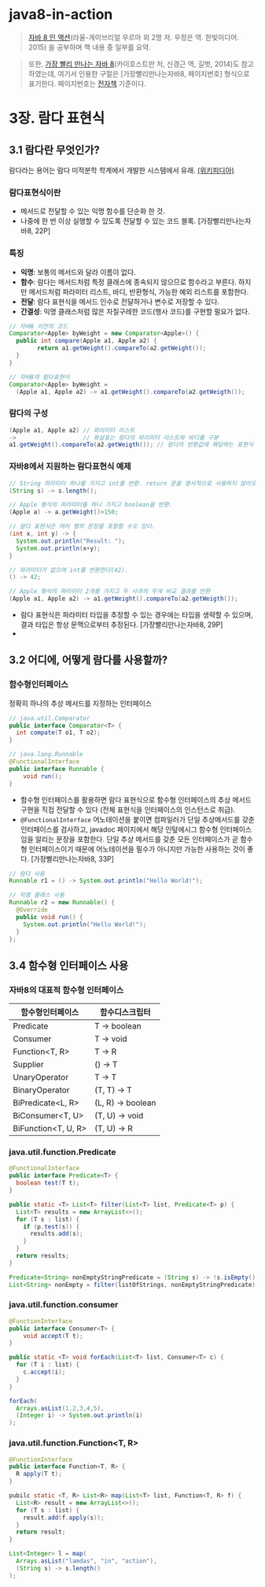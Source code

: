 # java8-in-action

> [자바 8 인 액션](http://book.naver.com/bookdb/book_detail.nhn?bid=8883567)(라울-게이브리얼 우르마 외 2명 저. 우정은 역. 한빛미디어. 2015) 을 공부하며 책 내용 중 일부를 요약.



> 또한, [가장 빨리 만나는 자바 8](http://book.naver.com/bookdb/book_detail.nhn?bid=7583421)(카이호스트만 저, 신경근 역, 길벗, 2014)도 참고하였는데, 여기서 인용한 구절은 [가장빨리만나는자바8, 페이지번호] 형식으로 표기한다. 페이지번호는 [전자책](https://ridibooks.com/v2/Detail?id=754012382) 기준이다.



# 3장. 람다 표현식

## 3.1 람다란 무엇인가?

람다라는 용어는 람다 미적분학 학계에서 개발한 시스템에서 유래. [(위키피디아)](https://ko.wikipedia.org/wiki/람다_대수)



### 람다표현식이란

- 메서드로 전달할 수 있는 익명 함수를 단순화 한 것.
- 나중에 한 번 이상 실행할 수 있도록 전달할 수 있는 코드 블록. [가장빨리만나는자바8, 22P]



### 특징

- **익명**: 보통의 메서드와 달라 이름이 없다.
- **함수**: 람다는 메서드처럼 특정 클래스에 종속되지 않으므로 함수라고 부른다. 하지만 메서드처럼 파라미터 리스트, 바디, 반환형식, 가능한 예외 리스트를 포함한다.
- **전달**: 람다 표현식을 메서드 인수로 전달하거나 변수로 저장할 수 있다.
- **간결성**: 익명 클래스처럼 많은 자질구레한 코드(행사 코드)를 구현할 필요가 없다.

```java
// 자바8 이전의 코드
Comparator<Apple> byWeight = new Comparator<Apple>() {
  public int compare(Apple a1, Apple a2) {
    	return a1.getWeight().compareTo(a2.getWeight());
  }
}

// 자바8의 람다표현식
Comparator<Apple> byWeight = 
  (Apple a1, Apple a2) -> a1.getWeight().compareTo(a2.getWeigth());
```



### 람다의 구성

```java
(Apple a1, Apple a2) // 파리미터 리스트
-> 					 // 화살표는 람다의 파리미터 리스트와 바디를 구분
a1.getWeight().compareTo(a2.getWeigth()); // 람다의 반환값에 해당하는 표현식
```



### 자바8에서 지원하는 람다표현식 예제

```java
// String 파라미터 하나를 가지고 int를 반환. return 문을 명시적으로 사용하지 않아도 됨.
(String s) -> s.length();

// Apple 형식의 파라미터를 하나 가지고 boolean을 반환.
(Apple a) -> a.getWeight()>150;

// 람다 표현식은 여러 행의 문장을 포함할 수도 있다.
(int x, int y) -> {
  System.out.println("Result: ");
  System.out.println(x+y);
}

// 파라미터가 없으며 int를 반환한다(42).
() -> 42;

// Apple 형식의 파리미터 2개를 가지고 두 사과의 무게 비교 결과를 반환
(Apple a1, Apple a2) -> a1.getWeight().compareTo(a2.getWeigth());
```

- 람다 표현식은 파라미터 타입을 추정할 수 있는 경우에는 타입을 생략할 수 있으며, 결과 타입은 항상 문맥으로부터 추정된다.  [가장빨리만나는자바8, 29P]
- ​

## 3.2 어디에, 어떻게 람다를 사용할까?

### 함수형인터페이스

정확히 하나의 추상 메서드를 지정하는 인터페이스

```java
// java.util.Comparator
public interface Comparator<T> {
  int compate(T o1, T o2);
}

// java.lang.Runnable
@FunctionalInterface
public interface Runnable {
    void run();
}
```

- 함수형 인터페이스를 활용하면 람다 표현식으로 함수형 인터페이스의 추상 메서드 구현을 직접 전달할 수 있다 (전체 표현식을 인터페이스의 인스턴스로 취급).
- `@FunctionalInterface` 어노테이션을 붙이면 컴파일러가 단일 추상메서드를 갖춘 인터페이스를 검사하고, javadoc  페이지에서 해당 인텊에시그 함수형 인터페이스임을 알리는 문장을 포함한다. 단일 추상 메서드를 갖춘 모든 인터페이스가 곧 함수형 인터페이스이기 때문에 어노테이션을 필수가 아니지만 가능한 사용하는 것이 좋다. [가장빨리만나는자바8, 33P]

```java
// 람다 사용
Runnable r1 = () -> System.out.println("Hello World!");

// 익명 클래스 사용
Runnable r2 = new Runnable() {
  @Override
  public void run() {
    System.out.println("Hello World!");
  }
};
```



## 3.4 함수형 인터페이스 사용

### 자바8의 대표적 함수형 인터페이스

| 함수형인터페이스            | 함수디스크립터           |
| ------------------- | ----------------- |
| Predicate<T>        | T -> boolean      |
| Consumer<T>         | T -> void         |
| Function<T, R>      | T -> R            |
| Supplier<T>         | () -> T           |
| UnaryOperator<T>    | T -> T            |
| BinaryOperator<T>   | (T, T) -> T       |
| BiPredicate<L, R>   | (L, R) -> boolean |
| BiConsumer<T, U>    | (T, U) -> void    |
| BiFunction<T, U, R> | (T, U) -> R       |



### java.util.function.Predicate<T>

```java
@FunctionalInterface
public interface Predicate<T> {
  boolean test(T t);
}

public static <T> List<T> filter(List<T> list, Predicate<T> p) {
  List<T> results = new ArrayList<>();
  for (T s : list) {
    if (p.test(s)) {
      results.add(s);
    }
  }
  return results;
}

Predicate<String> nonEmptyStringPredicate = (String s) -> !s.isEmpty();
List<String> nonEmpty = filter(listOfStrings, nonEmptyStringPredicate);
```



### java.util.function.consumer<T>

```java
@FunctionInterface
public interface Consumer<T> {
  	void accept(T t);
}

public static <T> void forEach(List<T> list, Consumer<T> c) {
  for (T i : list) {
    c.accept(i);
  }
}

forEach(
  Arrays.asList(1,2,3,4,5),
  (Integer i) -> System.out.println(i)
);
```



### java.util.function.Function<T, R>

```java
@FunctionInterface
public interface Function<T, R> {
  R apply(T t);
}

pubilc static <T, R> List<R> map(List<T> list, Function<T, R> f) {
  List<R> result = new ArrayList<>();
  for (T s : list) {
    result.add(f.apply(s));
  }
  return result;
}

List<Integer> l = map(
  Arrays.asList("lamdas", "in", "action"), 
  (String s) -> s.length()
);
```

